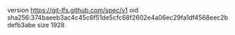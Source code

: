 version https://git-lfs.github.com/spec/v1
oid sha256:374baeeb3ac4c45c6f51de5cfc68f2602e4a06ec29fa1df4568eec2bdefb3abe
size 1928
